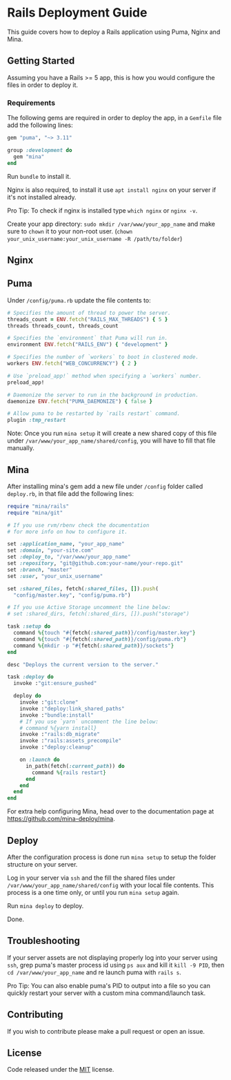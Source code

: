# Rails Deployment Guide

This guide covers how to deploy a Rails application using Puma, Nginx and Mina.

## Getting Started

Assuming you have a Rails >= 5 app, this is how you would configure the files in order to deploy it.

### Requirements

The following gems are required in order to deploy the app, in a `Gemfile` file add the following lines:

``` ruby
gem "puma", "~> 3.11"

group :development do
  gem "mina"
end
```

Run `bundle` to install it.

Nginx is also required, to install it use `apt install nginx` on your server if it's not installed already.

Pro Tip: To check if nginx is installed type `which nginx` or `nginx -v`.

Create your app directory: `sudo mkdir /var/www/your_app_name` and make sure to `chown` it to your non-root user. (`chown your_unix_username:your_unix_username -R /path/to/folder`)

## Nginx
## Puma

Under `/config/puma.rb` update the file contents to:

``` ruby
# Specifies the amount of thread to power the server.
threads_count = ENV.fetch("RAILS_MAX_THREADS") { 5 }
threads threads_count, threads_count

# Specifies the `environment` that Puma will run in.
environment ENV.fetch("RAILS_ENV") { "development" }

# Specifies the number of `workers` to boot in clustered mode.
workers ENV.fetch("WEB_CONCURRENCY") { 2 }

# Use `preload_app!` method when specifying a `workers` number.
preload_app!

# Daemonize the server to run in the background in production.
daemonize ENV.fetch("PUMA_DAEMONIZE") { false }

# Allow puma to be restarted by `rails restart` command.
plugin :tmp_restart
```

Note: Once you run `mina setup` it will create a new shared copy of this file under `/var/www/your_app_name/shared/config`, you will have to fill that file manually.

## Mina

After installing mina's gem add a new file under `/config` folder called `deploy.rb`, in that file add the following lines:

``` ruby
require "mina/rails"
require "mina/git"

# If you use rvm/rbenv check the documentation
# for more info on how to configure it.

set :application_name, "your_app_name"
set :domain, "your-site.com"
set :deploy_to, "/var/www/your_app_name"
set :repository, "git@github.com:your-name/your-repo.git"
set :branch, "master"
set :user, "your_unix_username"

set :shared_files, fetch(:shared_files, []).push(
  "config/master.key", "config/puma.rb")

# If you use Active Storage uncomment the line below:
# set :shared_dirs, fetch(:shared_dirs, []).push("storage")

task :setup do
  command %{touch "#{fetch(:shared_path)}/config/master.key"}
  command %{touch "#{fetch(:shared_path)}/config/puma.rb"}
  command %{mkdir -p "#{fetch(:shared_path)}/sockets"}
end

desc "Deploys the current version to the server."

task :deploy do
  invoke :"git:ensure_pushed"

  deploy do
    invoke :"git:clone"
    invoke :"deploy:link_shared_paths"
    invoke :"bundle:install"
    # If you use `yarn` uncomment the line below:
    # command %{yarn install}
    invoke :"rails:db_migrate"
    invoke :"rails:assets_precompile"
    invoke :"deploy:cleanup"

    on :launch do
      in_path(fetch(:current_path)) do
        command %{rails restart}
      end
    end
  end
end
```

For extra help configuring Mina, head over to the documentation page at https://github.com/mina-deploy/mina.

## Deploy

After the configuration process is done run `mina setup` to setup the folder structure on your server.

Log in your server via `ssh` and the fill the shared files under `/var/www/your_app_name/shared/config` with your local file contents. This process is a one time only, or until you run `mina setup` again.

Run `mina deploy` to deploy.

Done.

## Troubleshooting

If your server assets are not displaying properly log into your server using `ssh`, grep puma's master process id using `ps aux` and kill it `kill -9 PID`, then `cd /var/www/your_app_name` and re launch puma with `rails s`.

Pro Tip: You can also enable puma's PID to output into a file so you can quickly restart your server with a custom mina command/launch task.

## Contributing

If you wish to contribute please make a pull request or open an issue.

## License

Code released under the [MIT](LICENSE) license.
